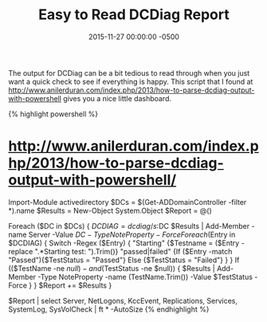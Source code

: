 ﻿---
layout: post
title:  Easy to Read DCDiag Report
date:   2015-11-27 00:00:00 -0500
categories: IT
---

The output for DCDiag can be a bit tedious to read through when you just want a quick check to see if everything is happy. This script that I found at http://www.anilerduran.com/index.php/2013/how-to-parse-dcdiag-output-with-powershell gives you a nice little dashboard.

{% highlight powershell %}
# http://www.anilerduran.com/index.php/2013/how-to-parse-dcdiag-output-with-powershell/

Import-Module activedirectory
$DCs = $(Get-ADDomainController -filter *).name
$Results = New-Object System.Object
$Report = @()

Foreach ($DC in $DCs)
{
	$DCDIAG = dcdiag /s:$DC
	$Results | Add-Member -name Server -Value $DC -Type NoteProperty -Force
	Foreach ($Entry in $DCDIAG)
	{
		Switch -Regex ($Entry) 
		{
		"Starting" {$Testname = ($Entry -replace ".*Starting test: ").Trim()}
		"passed|failed" {If ($Entry -match "Passed"){$TestStatus = "Passed"} Else {$TestStatus = "Failed"}
		}
	}
	If (($TestName -ne $null) -and ($TestStatus -ne $null))
	{
		$Results | Add-Member -Type NoteProperty -name $($TestName.Trim()) -Value $TestStatus -Force
	}
}
$Report += $Results
}

$Report | select Server, NetLogons, KccEvent, Replications, Services, SystemLog, SysVolCheck | ft * -AutoSize
{% endhighlight %}






